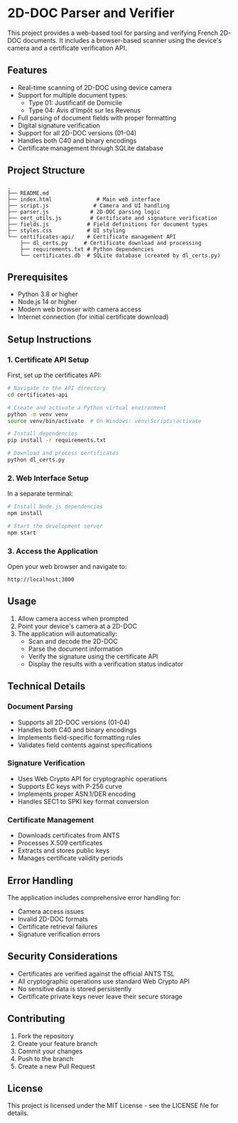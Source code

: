 # 2D-DOC Parser and Verifier

This project provides a web-based tool for parsing and verifying French 2D-DOC documents. It includes a browser-based scanner using the device's camera and a certificate verification API.

## Features

- Real-time scanning of 2D-DOC using device camera
- Support for multiple document types:
  - Type 01: Justificatif de Domicile
  - Type 04: Avis d'Impôt sur les Revenus
- Full parsing of document fields with proper formatting
- Digital signature verification
- Support for all 2D-DOC versions (01-04)
- Handles both C40 and binary encodings
- Certificate management through SQLite database

## Project Structure

```
.
├── README.md
├── index.html              # Main web interface
├── script.js              # Camera and UI handling
├── parser.js             # 2D-DOC parsing logic
├── cert_utils.js         # Certificate and signature verification
├── fields.js            # Field definitions for document types
├── styles.css           # UI styling
└── certificates-api/    # Certificate management API
    ├── dl_certs.py     # Certificate download and processing
    ├── requirements.txt # Python dependencies
    └── certificates.db  # SQLite database (created by dl_certs.py)
```

## Prerequisites

- Python 3.8 or higher
- Node.js 14 or higher
- Modern web browser with camera access
- Internet connection (for initial certificate download)

## Setup Instructions

### 1. Certificate API Setup

First, set up the certificates API:

```bash
# Navigate to the API directory
cd certificates-api

# Create and activate a Python virtual environment
python -m venv venv
source venv/bin/activate  # On Windows: venv\Scripts\activate

# Install dependencies
pip install -r requirements.txt

# Download and process certificates
python dl_certs.py
```

### 2. Web Interface Setup

In a separate terminal:

```bash
# Install Node.js dependencies
npm install

# Start the development server
npm start
```

### 3. Access the Application

Open your web browser and navigate to:

```
http://localhost:3000
```

## Usage

1. Allow camera access when prompted
2. Point your device's camera at a 2D-DOC
3. The application will automatically:
   - Scan and decode the 2D-DOC
   - Parse the document information
   - Verify the signature using the certificate API
   - Display the results with a verification status indicator

## Technical Details

### Document Parsing

- Supports all 2D-DOC versions (01-04)
- Handles both C40 and binary encodings
- Implements field-specific formatting rules
- Validates field contents against specifications

### Signature Verification

- Uses Web Crypto API for cryptographic operations
- Supports EC keys with P-256 curve
- Implements proper ASN.1/DER encoding
- Handles SEC1 to SPKI key format conversion

### Certificate Management

- Downloads certificates from ANTS
- Processes X.509 certificates
- Extracts and stores public keys
- Manages certificate validity periods

## Error Handling

The application includes comprehensive error handling for:

- Camera access issues
- Invalid 2D-DOC formats
- Certificate retrieval failures
- Signature verification errors

## Security Considerations

- Certificates are verified against the official ANTS TSL
- All cryptographic operations use standard Web Crypto API
- No sensitive data is stored persistently
- Certificate private keys never leave their secure storage

## Contributing

1. Fork the repository
2. Create your feature branch
3. Commit your changes
4. Push to the branch
5. Create a new Pull Request

## License

This project is licensed under the MIT License - see the LICENSE file for details.
